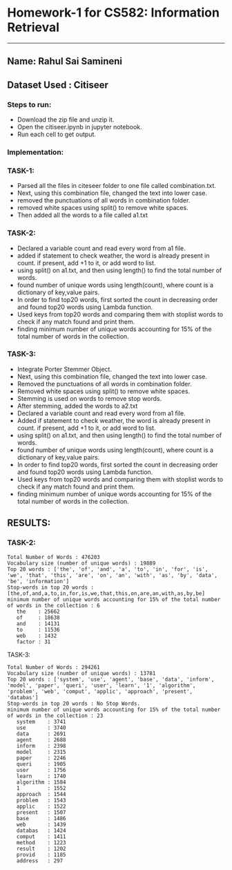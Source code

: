  # Homework-1 for CS582: Information Retrieval
 
---
Name: Rahul Sai Samineni
---
 
## Dataset Used : Citiseer
 
### Steps to run:
 - Download the zip file and unzip it.
 - Open the citiseer.ipynb in jupyter notebook.
 - Run each cell to get output.
 
### Implementation:

### TASK-1:
   - Parsed all the files in citeseer folder to one file called combination.txt.
   - Next, using this combination file, changed the text into lower case.
   - removed the punctuations of all words in combination folder.
   - removed white spaces using split() to remove white spaces.
   - Then added all the words to a file called a1.txt

### TASK-2:
   - Declared a variable count and read every word from a1 file.
   - added if statement to check weather, the word is already present in count. if present, add +1 to it, or add word to list.
   - using split() on a1.txt, and then using length() to find the total number of words.
   - found number of unique words using length(count), where count is a dictionary of key,value pairs.
   - In order to find top20 words, first sorted the count in decreasing order and found top20 words using Lambda function.
   - Used keys from top20 words and comparing them with stoplist words to check if any match found and print them.
   - finding minimum number of unique words accounting for 15% of the total number of words in the collection.

### TASK-3:
   - Integrate Porter Stemmer Object.
   - Next, using this combination file, changed the text into lower case.
   - Removed the punctuations of all words in combination folder.
   - Removed white spaces using split() to remove white spaces.
   - Stemming is used on words to remove stop words.
   - After stemming, added the words to a2.txt
   - Declared a variable count and read every word from a1 file.
   - Added if statement to check weather, the word is already present in count. if present, add +1 to it, or add word to list.
   - using split() on a1.txt, and then using length() to find the total number of words.
   - found number of unique words using length(count), where count is a dictionary of key,value pairs.
   - In order to find top20 words, first sorted the count in decreasing order and found top20 words using Lambda function.
   - Used keys from top20 words and comparing them with stoplist words to check if any match found and print them.
   - finding minimum number of unique words accounting for 15% of the total number of words in the collection.
    
## RESULTS:

### TASK-2:
```
Total Number of Words : 476203
Vocabulary size (number of unique words) : 19889
Top 20 words : ['the', 'of', 'and', 'a', 'to', 'in', 'for', 'is', 'we', 'that', 'this', 'are', 'on', 'an', 'with', 'as', 'by', 'data', 'be', 'information']
Stop-words in top 20 words : [the,of,and,a,to,in,for,is,we,that,this,on,are,an,with,as,by,be]
minimum number of unique words accounting for 15% of the total number of words in the collection : 6
   the    : 25662
   of     : 18638
   and    : 14131
   to     : 11536
   web    : 1432
   factor : 31
```
TASK-3:
```
Total Number of Words : 294261
Vocabulary size (number of unique words) : 13781
Top 20 words : ['system', 'use', 'agent', 'base', 'data', 'inform', 'model', 'paper', 'queri', 'user', 'learn', '1', 'algorithm', 'problem', 'web', 'comput', 'applic', 'approach', 'present', 'databas']
Stop-words in top 20 words : No Stop Words.
minimum number of unique words accounting for 15% of the total number of words in the collection : 23
   system    : 3741
   use       : 3740
   data      : 2691
   agent     : 2688
   inform    : 2398
   model     : 2315
   paper     : 2246
   queri     : 1905
   user      : 1756
   learn     : 1740
   algorithm : 1584
   1         : 1552
   approach  : 1544
   problem   : 1543
   applic    : 1522
   present   : 1507
   base      : 1486
   web       : 1439
   databas   : 1424
   comput    : 1411
   method    : 1223
   result    : 1202
   provid    : 1185
   address   : 297
```    
